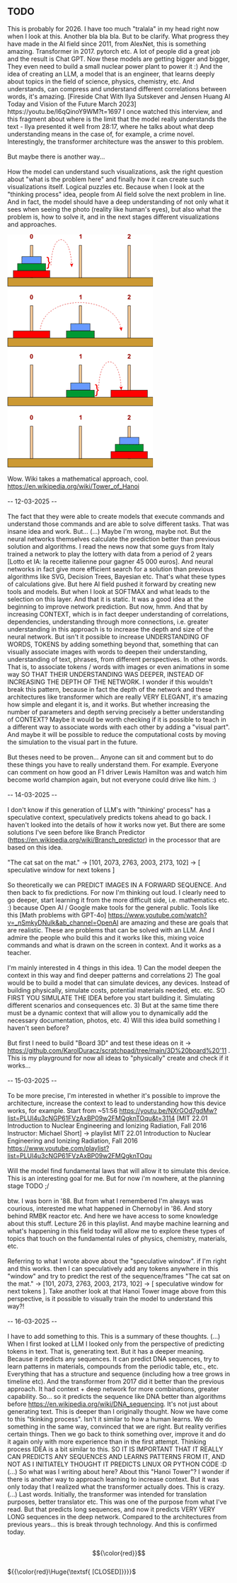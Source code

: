 <h2>TODO</h2>
This is probably for 2026. I have too much "tralala" in my head right now when I look at this. Another bla bla bla. But to be clarify. What progress they have made in the AI ​​field since 2011, from AlexNet, this is something amazing. Transformer in 2017. pytorch etc. A lot of people did a great job and the result is Chat GPT. Now these models are getting bigger and bigger, They even need to build a small nuclear power plant to power it :) And the idea of ​​creating an LLM, a model that is an engineer, that learns deeply about topics in the field of science, physics, chemistry, etc. And understands, can compress and understand different correlations between words, it's amazing. [Fireside Chat With Ilya Sutskever and Jensen Huang AI Today and Vision of the Future March 2023] https://youtu.be/I6qQinoY9WM?t=1697 I once watched this interview, and this fragment about where is the limit that the model really understands the text - Ilya presented it well from 28:17, where he talks about what deep understanding means in the case of, for example, a crime novel. Interestingly, the transformer architecture was the answer to this problem.
<br /><br />
But maybe there is another way...
<br /><br />
How the model can understand such visualizations, ask the right question about "what is the problem here" and finally how it can create such visualizations itself. Logical puzzles etc. Because when I look at the "thinking process" idea, people from AI field solve the next problem in line. And in fact, the model should have a deep understanding of not only what it sees when seeing the photo (reality like human's eyes), but also what the problem is, how to solve it, and in the next stages different visualizations and approaches.

![dump](https://github.com/KarolDuracz/scratchpad/blob/main/MachineLearning/ML%20with%20EurekaLabs/03-03-2025%20-%20Hanoi%20Tower/1005_08.gif?raw=true)

Wow. Wiki takes a mathematical approach, cool. https://en.wikipedia.org/wiki/Tower_of_Hanoi
<br /><br />
-- 12-03-2025 -- 
<br /><br />
The fact that they were able to create models that execute commands and understand those commands and are able to solve different tasks. That was insane idea and work. But... (...) Maybe I'm wrong, maybe not. But the neural networks themselves calculate the prediction better than previous solution and algorithms. I read the news now that some guys from Italy trained a network to play the lottery with data from a period of 2 years [Lotto et IA: la recette italienne pour gagner 45 000 euros]. And neural networks in fact give more efficient search for a solution than previous algorithms like SVG, Decision Trees, Bayesian etc. That's what these types of calculations give. But here AI field pushed it forward by creating new tools and models. But when I look at SOFTMAX and what leads to the selection on this layer. And that it is static. It was a good idea at the beginning to improve network prediction. But now, hmm. And that by increasing CONTEXT, which is in fact deeper understanding of correlations, dependencies, understanding through more connections, i.e. greater understanding in this approach is to increase the depth and size of the neural network. But isn't it possible to increase UNDERSTANDING OF WORDS, TOKENS by adding something beyond that, something that can visually associate images with words to deepen their understanding, understanding of text, phrases, from different perspectives. In other words. That is, to associate tokens / words with images or even animations in some way SO THAT THEIR UNDERSTANDING WAS DEEPER, INSTEAD OF INCREASING THE DEPTH OF THE NETWORK. I wonder if this wouldn't break this pattern, because in fact the depth of the network and these architectures like transformer which are really VERY ELEGANT, it's amazing how simple and elegant it is, and it works. But whether increasing the number of parameters and depth serving precisely a better understanding of CONTEXT? Maybe it would be worth checking if it is possible to teach in a different way to associate words with each other by adding a "visual part". And maybe it will be possible to reduce the computational costs by moving the simulation to the visual part in the future.
<br /><br />
But theses need to be proven...  Anyone can sit and comment but to do these things you have to really understand them. For example. Everyone can comment on how good an F1 driver Lewis Hamilton was and watch him become world champion again, but not everyone could drive like him. :) 
<br /><br />
-- 14-03-2025 -- 
<br /><br />
I don't know if this generation of LLM's with "thinking' process" has a speculative context, speculatively predicts tokens ahead to go back. I haven't looked into the details of how it works now yet. But there are some solutions I've seen before like Branch Predictor (https://en.wikipedia.org/wiki/Branch_predictor) in the processor that are based on this idea. 
<br /><br />
"The cat sat on the mat." → [101, 2073, 2763, 2003, 2173, 102] → [ speculative window for next tokens ]
<br /><br />
So theoretically we can PREDICT IMAGES IN A FORWARD SEQUENCE. And then back to fix predictions. For now I'm thinking out loud. I clearly need to go deeper, start learning it from the more difficult side, i.e. mathematics etc. :) because Open AI / Google make tools for the general public. Tools like this [Math problems with GPT-4o] https://www.youtube.com/watch?v=_nSmkyDNulk&ab_channel=OpenAI are amazing and these are goals that are realistic. These are problems that can be solved with an LLM. And I admire the people who build this and it works like this, mixing voice commands and what is drawn on the screen in context. And it works as a teacher. 
<br /><br />
I'm mainly interested in 4 things in this idea. 1) Can the model deepen the context in this way and find deeper patterns and correlations 2) The goal would be to build a model that can simulate devices, any devices. Instead of building physically, simulate costs, potential materials needed, etc. etc. SO FIRST YOU SIMULATE THE IDEA before you start building it. Simulating different scenarios and consequences etc.  3) But at the same time there must be a dynamic context that will allow you to dynamically add the necessary documentation, photos, etc. 4) Will this idea build something I haven't seen before?
<br /><br />
But first I need to build "Board 3D" and test these ideas on it → https://github.com/KarolDuracz/scratchpad/tree/main/3D%20board%20'11 . This is my playground for now all ideas to "physically" create and check if it works...
<br /><br />
-- 15-03-2025 -- 
<br /><br />
To be more precise, I'm interested in whether it's possible to improve the architecture, increase the context to lead to understanding how this device works, for example. Start from ~51:56 https://youtu.be/NXrGOd7gdMw?list=PLUl4u3cNGP61FVzAxBP09w2FMQgknTOqu&t=3114 [MIT 22.01 Introduction to Nuclear Engineering and Ionizing Radiation, Fall 2016
Instructor: Michael Short] → playlist MIT 22.01 Introduction to Nuclear Engineering and Ionizing Radiation, Fall 2016 https://www.youtube.com/playlist?list=PLUl4u3cNGP61FVzAxBP09w2FMQgknTOqu
<br /><br />
Will the model find fundamental laws that will allow it to simulate this device. This is an interesting goal for me. But for now i'm nowhere, at the planning stage TODO ;/ 
<br /><br />
btw. I was born in '88. But from what I remembered I'm always was courious, interested me what happened in Chernobyl in '86. And story behind RMBK reactor etc. And here we have access to some knowledge about this stuff. Lecture 26 in this playlist. And maybe machine learning and what's happening in this field today will allow me to explore these types of topics that touch on the fundamental rules of physics, chemistry, materials, etc.
<br /><br />
Referring to what I wrote above about the "speculative window". if I'm right and this works. then I can speculatively add any tokens anywhere in this "window" and try to predict the rest of the sequence/frames "The cat sat on the mat." → [101, 2073, 2763, 2003, 2173, 102] → [ speculative window for next tokens ]. Take another look at that Hanoi Tower image above from this perspective, is it possible to visually train the model to understand this way?!
<br /><br />
-- 16-03-2025 -- 
<br /><br />
I have to add something to this. This is a summary of these thoughts. (...) When I first looked at LLM I looked only from the perspective of predicting tokens in text. That is, generating text. But it has a deeper meaning. Because it predicts any sequences. It can predict DNA sequences, try to learn patterns in materials, compounds from the periodic table, etc., etc. Everything that has a structure and sequence (including how a tree grows in timeline etc). And the transformer from 2017 did it better than the previous approach. It had context + deep network for more combinations, greater capability. So... so it predicts the sequence like DNA better than algorithms before https://en.wikipedia.org/wiki/DNA_sequencing. It's not just about generating text. This is deeper than I originally thought. Now we have come to this "tkinking process". Isn't it similar to how a human learns. We do something in the same way, convinced that we are right. But reality verifies certain things. Then we go back to think something over, improve it and do it again only with more experience than in the first attempt. Thinking process IDEA is a bit similar to this. SO IT IS IMPORTANT THAT IT REALLY CAN PREDICTS ANY SEQUENCES AND LEARNS PATTERNS FROM IT, AND NOT AS I INITIATELY THOUGHT IT PREDICTS LINUX OR PYTHON CODE :D (...) So what was I writing about here? About this "Hanoi Tower"? I wonder if there is another way to approach learning to increase context. But it was only today that I realized what the transformer actually does. This is crazy. (...) Last words. Initially, the transformer was intended for translation purposes, better translator etc. This was one of the purpose from what I've read. But that predicts long sequences, and now it predicts VERY VERY LONG sequences in the deep network. Compared to the architectures from previous years... this is break through technology. And this is confirmed today.
<br /><br />

$${\color{red}}$$	
		${{\color{red}\Huge{\textsf{    [CLOSED]}}}}\$
